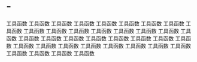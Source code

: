# -
工具函数
工具函数
工具函数
工具函数
工具函数
工具函数
工具函数
工具函数
工具函数
工具函数
工具函数
工具函数
工具函数
工具函数
工具函数
工具函数
工具函数
工具函数
工具函数
工具函数
工具函数
工具函数
工具函数
工具函数
工具函数
工具函数
工具函数
工具函数
工具函数
工具函数
工具函数
工具函数
工具函数
工具函数
工具函数
工具函数
工具函数
